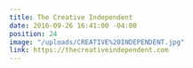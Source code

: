 ```yaml
---
title: The Creative Independent
date: 2016-09-26 16:41:00 -04:00
position: 24
image: "/uploads/CREATIVE%20INDEPENDENT.jpg"
link: https://thecreativeindependent.com
---
```


